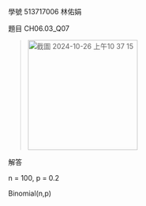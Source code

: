 學號 513717006 林佑娟

題目 CH06.03_Q07

><img width="222" alt="截圖 2024-10-26 上午10 37 15" src="https://github.com/user-attachments/assets/eb57db9e-80fb-41d9-89d6-bfb7df1bf838">

解答

n = 100, p = 0.2

Binomial(n,p)

